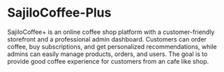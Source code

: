 # SajiloCoffee-Plus
SajiloCoffee+ is an online coffee shop platform with a customer-friendly storefront and a professional admin dashboard. Customers can order coffee, buy subscriptions, and get personalized recommendations, while admins can easily manage products, orders, and users. The goal is to provide good coffee experience for customers from an cafe like shop. 
